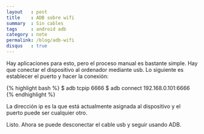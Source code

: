 ```yaml
---
layout   : post
title    : ADB sobre wifi
summary  : Sin cables
tags     : android adb
category : note
permalink: /blog/adb-wifi
disqus   : true
---
```


Hay aplicaciones para esto, pero el proceso manual es
bastante simple.
Hay que conectar el dispositivo al ordenador mediante usb.
Lo siguiente es establecer el puerto y hacer la conexión:

{% highlight bash %}
$ adb tcpip 6666
$ adb connect 192.168.0.101:6666
{% endhighlight %}

La dirección ip es la que está actualmente asignada al
dispositivo y el puerto puede ser cualquier otro.

Listo. Ahora se puede desconectar el cable usb y seguir
usando ADB.